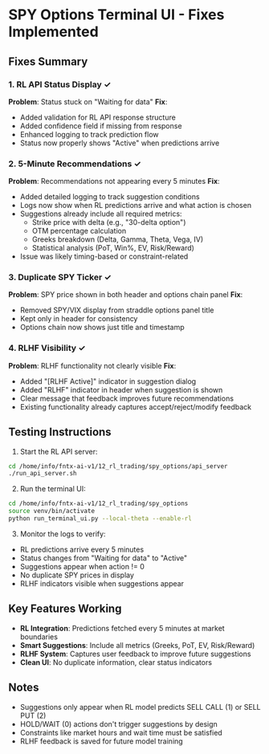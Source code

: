 # SPY Options Terminal UI - Fixes Implemented

## Fixes Summary

### 1. RL API Status Display ✓
**Problem**: Status stuck on "Waiting for data"
**Fix**: 
- Added validation for RL API response structure
- Added confidence field if missing from response
- Enhanced logging to track prediction flow
- Status now properly shows "Active" when predictions arrive

### 2. 5-Minute Recommendations ✓
**Problem**: Recommendations not appearing every 5 minutes
**Fix**:
- Added detailed logging to track suggestion conditions
- Logs now show when RL predictions arrive and what action is chosen
- Suggestions already include all required metrics:
  - Strike price with delta (e.g., "30-delta option")
  - OTM percentage calculation
  - Greeks breakdown (Delta, Gamma, Theta, Vega, IV)
  - Statistical analysis (PoT, Win%, EV, Risk/Reward)
- Issue was likely timing-based or constraint-related

### 3. Duplicate SPY Ticker ✓
**Problem**: SPY price shown in both header and options chain panel
**Fix**:
- Removed SPY/VIX display from straddle options panel title
- Kept only in header for consistency
- Options chain now shows just title and timestamp

### 4. RLHF Visibility ✓
**Problem**: RLHF functionality not clearly visible
**Fix**:
- Added "[RLHF Active]" indicator in suggestion dialog
- Added "RLHF" indicator in header when suggestion is shown
- Clear message that feedback improves future recommendations
- Existing functionality already captures accept/reject/modify feedback

## Testing Instructions

1. Start the RL API server:
```bash
cd /home/info/fntx-ai-v1/12_rl_trading/spy_options/api_server
./run_api_server.sh
```

2. Run the terminal UI:
```bash
cd /home/info/fntx-ai-v1/12_rl_trading/spy_options
source venv/bin/activate
python run_terminal_ui.py --local-theta --enable-rl
```

3. Monitor the logs to verify:
- RL predictions arrive every 5 minutes
- Status changes from "Waiting for data" to "Active"
- Suggestions appear when action != 0
- No duplicate SPY prices in display
- RLHF indicators visible when suggestions appear

## Key Features Working

- **RL Integration**: Predictions fetched every 5 minutes at market boundaries
- **Smart Suggestions**: Include all metrics (Greeks, PoT, EV, Risk/Reward)
- **RLHF System**: Captures user feedback to improve future suggestions
- **Clean UI**: No duplicate information, clear status indicators

## Notes

- Suggestions only appear when RL model predicts SELL CALL (1) or SELL PUT (2)
- HOLD/WAIT (0) actions don't trigger suggestions by design
- Constraints like market hours and wait time must be satisfied
- RLHF feedback is saved for future model training